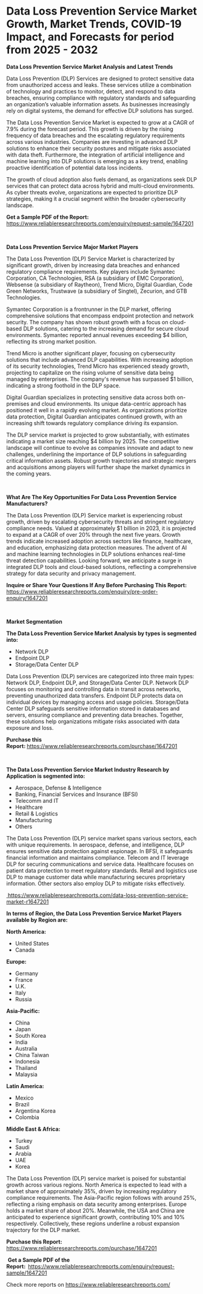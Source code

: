 <p><h1>Data Loss Prevention Service Market Growth, Market Trends, COVID-19 Impact, and Forecasts for period from 2025 - 2032</h1></p><p><strong>Data Loss Prevention Service Market Analysis and Latest Trends</strong></p>
<p><p>Data Loss Prevention (DLP) Services are designed to protect sensitive data from unauthorized access and leaks. These services utilize a combination of technology and practices to monitor, detect, and respond to data breaches, ensuring compliance with regulatory standards and safeguarding an organization’s valuable information assets. As businesses increasingly rely on digital systems, the demand for effective DLP solutions has surged.</p><p>The Data Loss Prevention Service Market is expected to grow at a CAGR of 7.9% during the forecast period. This growth is driven by the rising frequency of data breaches and the escalating regulatory requirements across various industries. Companies are investing in advanced DLP solutions to enhance their security postures and mitigate risks associated with data theft. Furthermore, the integration of artificial intelligence and machine learning into DLP solutions is emerging as a key trend, enabling proactive identification of potential data loss incidents.</p><p>The growth of cloud adoption also fuels demand, as organizations seek DLP services that can protect data across hybrid and multi-cloud environments. As cyber threats evolve, organizations are expected to prioritize DLP strategies, making it a crucial segment within the broader cybersecurity landscape.</p></p>
<p><strong>Get a Sample PDF of the Report:&nbsp;</strong> <a href="https://www.reliableresearchreports.com/enquiry/request-sample/1647201?utm_campaign=2243&utm_medium=2&utm_source=Github&utm_content=ia&utm_term=10032025&utm_id=data-loss-prevention-service">https://www.reliableresearchreports.com/enquiry/request-sample/1647201</a></p>
<p>&nbsp;</p>
<p><strong>Data Loss Prevention Service Major Market Players</strong></p>
<p><p>The Data Loss Prevention (DLP) Service Market is characterized by significant growth, driven by increasing data breaches and enhanced regulatory compliance requirements. Key players include Symantec Corporation, CA Technologies, RSA (a subsidiary of EMC Corporation), Websense (a subsidiary of Raytheon), Trend Micro, Digital Guardian, Code Green Networks, Trustwave (a subsidiary of Singtel), Zecurion, and GTB Technologies.</p><p>Symantec Corporation is a frontrunner in the DLP market, offering comprehensive solutions that encompass endpoint protection and network security. The company has shown robust growth with a focus on cloud-based DLP solutions, catering to the increasing demand for secure cloud environments. Symantec reported annual revenues exceeding $4 billion, reflecting its strong market position.</p><p>Trend Micro is another significant player, focusing on cybersecurity solutions that include advanced DLP capabilities. With increasing adoption of its security technologies, Trend Micro has experienced steady growth, projecting to capitalize on the rising volume of sensitive data being managed by enterprises. The company's revenue has surpassed $1 billion, indicating a strong foothold in the DLP space.</p><p>Digital Guardian specializes in protecting sensitive data across both on-premises and cloud environments. Its unique data-centric approach has positioned it well in a rapidly evolving market. As organizations prioritize data protection, Digital Guardian anticipates continued growth, with an increasing shift towards regulatory compliance driving its expansion.</p><p>The DLP service market is projected to grow substantially, with estimates indicating a market size reaching $4 billion by 2025. The competitive landscape will continue to evolve as companies innovate and adapt to new challenges, underlining the importance of DLP solutions in safeguarding critical information assets. Robust growth trajectories and strategic mergers and acquisitions among players will further shape the market dynamics in the coming years.</p></p>
<p>&nbsp;</p>
<p><strong>What Are The Key Opportunities For Data Loss Prevention Service Manufacturers?</strong></p>
<p><p>The Data Loss Prevention (DLP) Service market is experiencing robust growth, driven by escalating cybersecurity threats and stringent regulatory compliance needs. Valued at approximately $1 billion in 2023, it is projected to expand at a CAGR of over 20% through the next five years. Growth trends indicate increased adoption across sectors like finance, healthcare, and education, emphasizing data protection measures. The advent of AI and machine learning technologies in DLP solutions enhances real-time threat detection capabilities. Looking forward, we anticipate a surge in integrated DLP tools and cloud-based solutions, reflecting a comprehensive strategy for data security and privacy management.</p></p>
<p><strong>Inquire or Share Your Questions If Any Before Purchasing This Report:</strong> <a href="https://www.reliableresearchreports.com/enquiry/pre-order-enquiry/1647201?utm_campaign=2243&utm_medium=2&utm_source=Github&utm_content=ia&utm_term=10032025&utm_id=data-loss-prevention-service">https://www.reliableresearchreports.com/enquiry/pre-order-enquiry/1647201</a></p>
<p>&nbsp;</p>
<p><strong>Market Segmentation</strong></p>
<p><strong>The Data Loss Prevention Service Market Analysis by types is segmented into:</strong></p>
<p><ul><li>Network DLP</li><li>Endpoint DLP</li><li>Storage/Data Center DLP</li></ul></p>
<p><p>Data Loss Prevention (DLP) services are categorized into three main types: Network DLP, Endpoint DLP, and Storage/Data Center DLP. Network DLP focuses on monitoring and controlling data in transit across networks, preventing unauthorized data transfers. Endpoint DLP protects data on individual devices by managing access and usage policies. Storage/Data Center DLP safeguards sensitive information stored in databases and servers, ensuring compliance and preventing data breaches. Together, these solutions help organizations mitigate risks associated with data exposure and loss.</p></p>
<p><strong>Purchase this Report:&nbsp;</strong><a href="https://www.reliableresearchreports.com/purchase/1647201?utm_campaign=2243&utm_medium=2&utm_source=Github&utm_content=ia&utm_term=10032025&utm_id=data-loss-prevention-service">https://www.reliableresearchreports.com/purchase/1647201</a></p>
<p>&nbsp;</p>
<p><strong>The Data Loss Prevention Service Market Industry Research by Application is segmented into:</strong></p>
<p><ul><li>Aerospace, Defense & Intelligence</li><li>Banking, Financial Services and Insurance (BFSI)</li><li>Telecomm and IT</li><li>Healthcare</li><li>Retail & Logistics</li><li>Manufacturing</li><li>Others</li></ul></p>
<p><p>The Data Loss Prevention (DLP) service market spans various sectors, each with unique requirements. In aerospace, defense, and intelligence, DLP ensures sensitive data protection against espionage. In BFSI, it safeguards financial information and maintains compliance. Telecom and IT leverage DLP for securing communications and service data. Healthcare focuses on patient data protection to meet regulatory standards. Retail and logistics use DLP to manage customer data while manufacturing secures proprietary information. Other sectors also employ DLP to mitigate risks effectively.</p></p>
<p><a href="https://www.reliableresearchreports.com/data-loss-prevention-service-market-r1647201?utm_campaign=2243&utm_medium=2&utm_source=Github&utm_content=ia&utm_term=10032025&utm_id=data-loss-prevention-service">&nbsp;https://www.reliableresearchreports.com/data-loss-prevention-service-market-r1647201</a></p>
<p><strong>In terms of Region, the Data Loss Prevention Service Market Players available by Region are:</strong></p>
<p>
    <p> <strong> North America: </strong>
        <ul>
            <li>United States</li>
            <li>Canada</li>
        </ul>
        </p> 
    <p> <strong> Europe: </strong>
        <ul>
            <li>Germany</li>
            <li>France</li>
            <li>U.K.</li>
            <li>Italy</li>
            <li>Russia</li>
        </ul>
        </p> 
    <p> <strong> Asia-Pacific: </strong>
        <ul>
            <li>China</li>
            <li>Japan</li>
            <li>South Korea</li>
            <li>India</li>
            <li>Australia</li>
            <li>China Taiwan</li>
            <li>Indonesia</li>
            <li>Thailand</li>
            <li>Malaysia</li>
        </ul>
        </p> 
    <p> <strong> Latin America: </strong>
        <ul>
            <li>Mexico</li>
            <li>Brazil</li>
            <li>Argentina Korea</li>
            <li>Colombia</li>
        </ul>
        </p> 
    <p> <strong> Middle East & Africa: </strong>
        <ul>
            <li>Turkey</li>
            <li>Saudi</li>
            <li>Arabia</li>
            <li>UAE</li>
            <li>Korea</li>
        </ul>
    </p>
    </p>
<p><p>The Data Loss Prevention (DLP) service market is poised for substantial growth across various regions. North America is expected to lead with a market share of approximately 35%, driven by increasing regulatory compliance requirements. The Asia-Pacific region follows with around 25%, reflecting a rising emphasis on data security among enterprises. Europe holds a market share of about 20%. Meanwhile, the USA and China are anticipated to experience significant growth, contributing 10% and 10% respectively. Collectively, these regions underline a robust expansion trajectory for the DLP market.</p></p>
<p><strong>Purchase this Report: </strong><a href="https://www.reliableresearchreports.com/purchase/1647201?utm_campaign=2243&utm_medium=2&utm_source=Github&utm_content=ia&utm_term=10032025&utm_id=data-loss-prevention-service">https://www.reliableresearchreports.com/purchase/1647201</a></p>
<p>&nbsp;<strong>Get a Sample PDF of the Report:&nbsp;&nbsp;</strong><a href="https://www.reliableresearchreports.com/enquiry/request-sample/1647201?utm_campaign=2243&utm_medium=2&utm_source=Github&utm_content=ia&utm_term=10032025&utm_id=data-loss-prevention-service">https://www.reliableresearchreports.com/enquiry/request-sample/1647201</a></p>
<p><strong></strong></p>
<p>Check more reports on <a href="https://www.reliableresearchreports.com/?utm_campaign=2243&utm_medium=2&utm_source=Github&utm_content=ia&utm_term=10032025&utm_id=data-loss-prevention-service">https://www.reliableresearchreports.com/</a></p>
